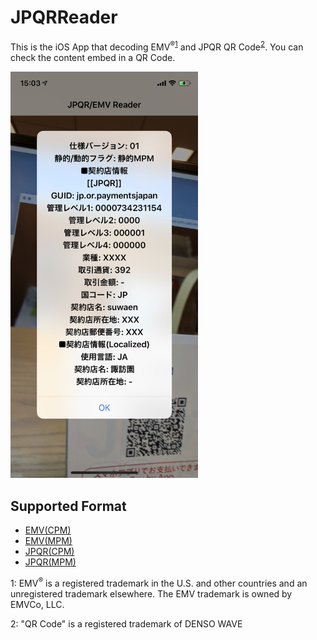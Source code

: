# JPQRReader
This is the iOS App that decoding EMV<sup>®</sup><sup>[1](#1)</sup> and JPQR QR Code<sup>[2](#2)</sup>. You can check the content embed in a QR Code.

<img src="https://raw.githubusercontent.com/kenmaz/JPQRReader/master/demo.jpeg" width=300px>

## Supported Format
- [EMV(CPM)](https://www.emvco.com/wp-content/uploads/documents/EMVCo-Consumer-Presented-QR-Specification-v1-1.pdf)
- [EMV(MPM)](https://www.emvco.com/wp-content/uploads/documents/EMVCo-Merchant-Presented-QR-Specification-v1-1.pdf)
- [JPQR(CPM)](https://www.paymentsjapan.or.jp/wordpress/wp-content/uploads/2019/03/CPM_Guideline_1.1.pdf)
- [JPQR(MPM)](https://www.paymentsjapan.or.jp/wordpress/wp-content/uploads/2019/03/MPM_Guideline_1.0.pdf)

<a name="1">1</a>: EMV<sup>®</sup> is a registered trademark in the U.S. and other countries and an unregistered trademark elsewhere. The EMV trademark is owned by EMVCo, LLC.

<a name="2">2</a>: "QR Code" is a registered trademark of DENSO WAVE
